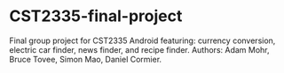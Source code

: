 # CST2335-final-project
Final group project for CST2335 Android featuring: currency conversion, electric car finder, news finder, and recipe finder.
Authors: Adam Mohr, Bruce Tovee, Simon Mao, Daniel Cormier.
